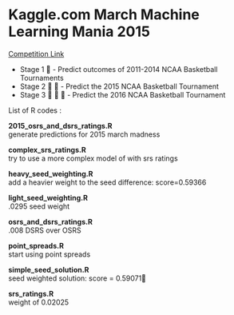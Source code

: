 # Kaggle.com March Machine Learning Mania 2015
[Competition Link](http://www.kaggle.com/c/march-machine-learning-mania-2015)
 - Stage 1 :basketball: - Predict outcomes of 2011-2014 NCAA Basketball Tournaments
 - Stage 2 :basketball: :basketball: - Predict the 2015 NCAA Basketball Tournament
 - Stage 3 :basketball: :basketball: :basketball: - Predict the 2016 NCAA Basketball Tournament

List of R codes :

**2015_osrs_and_dsrs_ratings.R**  
generate predictions for 2015 march madness  

**complex_srs_ratings.R**  
try to use a more complex model of with srs ratings  

**heavy_seed_weighting.R**  
add a heavier weight to the seed difference: score=0.59366  

**light_seed_weighting.R**  
.0295 seed weight  

**osrs_and_dsrs_ratings.R**  
.008 DSRS over OSRS  

**point_spreads.R**  
start using point spreads  

**simple_seed_solution.R**  
seed weighted solution: score = 0.59071 

**srs_ratings.R**  
weight of 0.02025  
